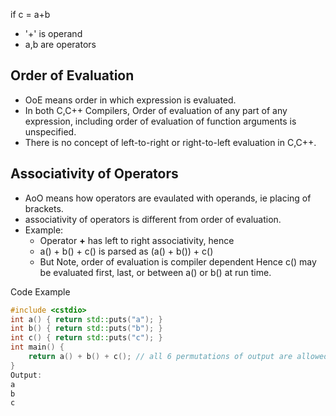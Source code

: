 if c = a+b
- '+' is operand
- a,b are operators

## Order of Evaluation
- OoE means order in which expression is evaluated.
- In both C,C++ Compilers, Order of evaluation of any part of any expression, including order of evaluation of function arguments is unspecified. 
- There is no concept of left-to-right or right-to-left evaluation in C,C++.

## Associativity of Operators
- AoO means how operators are evaulated with operands, ie placing of brackets.
- associativity of operators is different from order of evaluation.
- Example: 
    - Operator **+** has left to right associativity, hence
    - a() + b() + c() is parsed as (a() + b()) + c()
    - But Note, order of evaluation is compiler dependent Hence c() may be evaluated first, last, or between a() or b() at run time.

Code Example
```C++
#include <cstdio>
int a() { return std::puts("a"); }
int b() { return std::puts("b"); }
int c() { return std::puts("c"); }
int main() {
    return a() + b() + c(); // all 6 permutations of output are allowed
}
Output:
a
b
c
```

